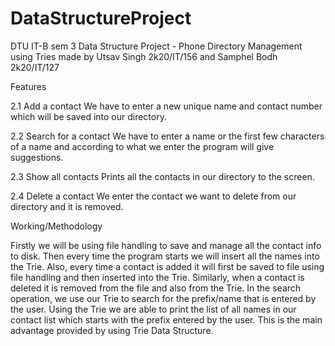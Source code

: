 # DataStructureProject
DTU IT-B sem 3 Data Structure Project - Phone Directory Management using Tries made by Utsav Singh 2k20/IT/156 and Samphel Bodh 2k20/IT/127 

Features

2.1 Add a contact
We have to enter a new unique name and contact number which will be saved into our directory.

2.2 Search for a contact
We have to enter a name or the first few characters of a name and according to what we enter the program will give suggestions.

2.3 Show all contacts
Prints all the contacts in our directory to the screen.

2.4 Delete a contact
We enter the contact we want to delete from our directory and it is removed.


Working/Methodology

Firstly we will be using file handling to save and manage all the contact info to disk. Then every time the program starts we will insert all the names into the Trie.
Also, every time a contact is added it will first be saved to file using file handling and then inserted into the Trie.
Similarly, when a contact is deleted it is removed from the file and also from the Trie.
In the search operation, we use our Trie to search for the prefix/name that is entered by the user. Using the Trie we are able to print the list of all names in our contact list which starts with the prefix entered by the user. This is the main advantage provided by using Trie Data Structure.
